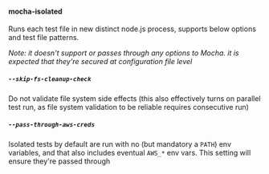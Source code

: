 #### mocha-isolated

Runs each test file in new distinct node.js process, supports below options and test file patterns.

_Note: it doesn't support or passes through any options to Mocha. it is expected that they're secured at configuration file level_

##### _`--skip-fs-cleanup-check`_

Do not validate file system side effects (this also effectively turns on parallel test run, as file system validation to be reliable requires consecutive run)

##### _`--pass-through-aws-creds`_

Isolated tests by default are run with no (but mandatory a `PATH`) env variables, and that also includes eventual `AWS_*` env vars. This setting will ensure they're passed through
